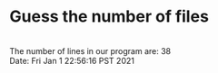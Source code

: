 # Guess the number of files
<br /> The number of lines in our program are:
38
<br /> Date: 
Fri Jan  1 22:56:16 PST 2021
